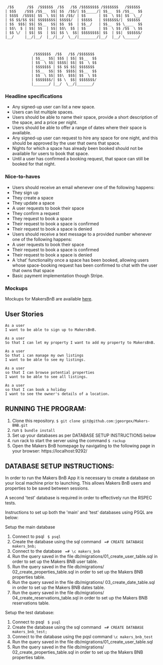 ```
 /$$      /$$  /$$$$$$  /$$   /$$ /$$$$$$$$ /$$$$$$$   /$$$$$$
| $$$    /$$$ /$$__  $$| $$  /$$/| $$_____/| $$__  $$ /$$__  $$
| $$$$  /$$$$| $$  \ $$| $$ /$$/ | $$      | $$  \ $$| $$  \__/
| $$ $$/$$ $$| $$$$$$$$| $$$$$/  | $$$$$   | $$$$$$$/|  $$$$$$
| $$  $$$| $$| $$__  $$| $$  $$  | $$__/   | $$__  $$ \____  $$
| $$\  $ | $$| $$  | $$| $$\  $$ | $$      | $$  \ $$ /$$  \ $$
| $$ \/  | $$| $$  | $$| $$ \  $$| $$$$$$$$| $$  | $$|  $$$$$$/
|__/     |__/|__/  |__/|__/  \__/|________/|__/  |__/ \______/



             /$$$$$$$  /$$   /$$ /$$$$$$$                      
            | $$__  $$| $$$ | $$| $$__  $$                     
            | $$  \ $$| $$$$| $$| $$  \ $$                     
            | $$$$$$$ | $$ $$ $$| $$$$$$$                      
            | $$__  $$| $$  $$$$| $$__  $$                     
            | $$  \ $$| $$\  $$$| $$  \ $$                     
            | $$$$$$$/| $$ \  $$| $$$$$$$/                     
            |_______/ |__/  \__/|_______/            
```
### Headline specifications

- Any signed-up user can list a new space.
- Users can list multiple spaces.
- Users should be able to name their space, provide a short description of the space, and a price per night.
- Users should be able to offer a range of dates where their space is available.
- Any signed-up user can request to hire any space for one night, and this should be approved by the user that owns that space.
- Nights for which a space has already been booked should not be available for users to book that space.
- Until a user has confirmed a booking request, that space can still be booked for that night.

### Nice-to-haves

- Users should receive an email whenever one of the following happens:
 - They sign up
 - They create a space
 - They update a space
 - A user requests to book their space
 - They confirm a request
 - They request to book a space
 - Their request to book a space is confirmed
 - Their request to book a space is denied
- Users should receive a text message to a provided number whenever one of the following happens:
 - A user requests to book their space
 - Their request to book a space is confirmed
 - Their request to book a space is denied
- A ‘chat’ functionality once a space has been booked, allowing users whose space-booking request has been confirmed to chat with the user that owns that space
- Basic payment implementation though Stripe.

### Mockups

Mockups for MakersBnB are available [here](https://github.com/makersacademy/course/blob/master/makersbnb/makers_bnb_images/MakersBnB_mockups.pdf).


## User Stories

```
As a user
I want to be able to sign up to MakersBnB.

As a user
So that I can let my property I want to add my property to MakersBnB.

As a user
So that i can manage my own listings
I want to be able to see my listings.

As a user
so that I can browse potential properties
I want to be able to see all listings.

As a user
so that I can book a holiday
I want to see the owner's details of a location.

```
## RUNNING THE PROGRAM:

1. Clone this repository.
``` $ git clone git@github.com:jgeorgex/Makers-BNB.git ```
2. run ``` $ bundle install ```
3. Set up your databases as per DATABASE SETUP INSTRUCTIONS below
3. run rack to start the server using the command
``` $ rackup ```
4. Open the Makers BnB homepage by navigating to the following page in your browser:
https://localhost:9292/

## DATABASE SETUP INSTRUCTIONS:
In order to run the Makers BnB App it is necessary to create a database on your local machine prior to launching.  This allows Makers BnB users and properties to be saved between sessions.  

A second 'test' database is required in order to effectively run the RSPEC tests.

Instructions to set up both the 'main' and 'test' databases using PSQL are below:

Setup the main database

 1.  Connect to psql ``` $ psql```
 2.  Create the database using the sql command ``` =# CREATE DATABASE makers_bnb;```
 3.  Connect to the database ``` =# \c makers_bnb```
 4.  Run the query saved in the file db/migrations/01_create_user_table.sql
 in order to set up the Makers BNB user table.
 5.  Run the query saved in the file db/migrations/  02_create_properties_table.sql in order to set up the Makers BNB properties table.
 6. Run the query saved in the file db/migrations/  03_create_date_table.sql in order to set up the Makers BNB dates table.
 7. Run the query saved in the file db/migrations/  04_create_reservations_table.sql in order to set up the Makers BNB reservations table.

Setup the test database:

 1.  Connect to psql ``` $ psql```
 2.  Create the database using the sql command ``` =# CREATE DATABASE makers_bnb_test;```
 3.  Connect to the database using the pqsl command ```\c makers_bnb_test```
 4.  Run the query saved in the file db/migrations/01_create_user_table.sql
 5.  Run the query saved in the file db/migrations/  02_create_properties_table.sql in order to set up the Makers BNB properties table.
